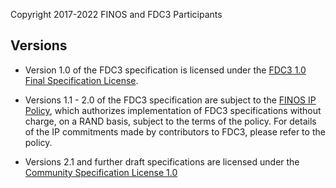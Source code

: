 
Copyright 2017-2022 FINOS and FDC3 Participants

## Versions 

 - Version 1.0 of the FDC3 specification is licensed under the [FDC3 1.0 Final Specification License](PATENTS-FDC3-1.0.md).

 - Versions 1.1 - 2.0 of the FDC3 specification are subject to the [FINOS IP Policy](https://github.com/finos/community/blob/master/website/static/governance-docs/IP-Policy.pdf), which authorizes implementation of FDC3 specifications without charge, on a RAND basis, subject to the terms of the policy. For details of the IP commitments made by contributors to FDC3, please refer to the policy.
 
 - Versions 2.1 and further draft specifications are licensed under the [Community Specification License 1.0](LICENSE)


